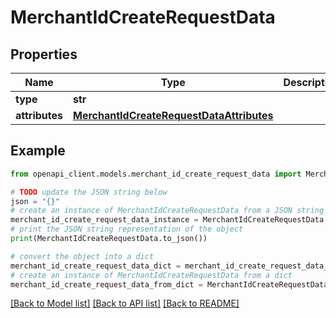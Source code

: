 # MerchantIdCreateRequestData


## Properties

Name | Type | Description | Notes
------------ | ------------- | ------------- | -------------
**type** | **str** |  | 
**attributes** | [**MerchantIdCreateRequestDataAttributes**](MerchantIdCreateRequestDataAttributes.md) |  | 

## Example

```python
from openapi_client.models.merchant_id_create_request_data import MerchantIdCreateRequestData

# TODO update the JSON string below
json = "{}"
# create an instance of MerchantIdCreateRequestData from a JSON string
merchant_id_create_request_data_instance = MerchantIdCreateRequestData.from_json(json)
# print the JSON string representation of the object
print(MerchantIdCreateRequestData.to_json())

# convert the object into a dict
merchant_id_create_request_data_dict = merchant_id_create_request_data_instance.to_dict()
# create an instance of MerchantIdCreateRequestData from a dict
merchant_id_create_request_data_from_dict = MerchantIdCreateRequestData.from_dict(merchant_id_create_request_data_dict)
```
[[Back to Model list]](../README.md#documentation-for-models) [[Back to API list]](../README.md#documentation-for-api-endpoints) [[Back to README]](../README.md)


